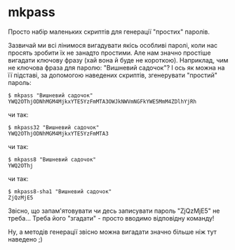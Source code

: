 mkpass
======

Просто набір маленьких скриптів для генерації "простих" паролів.

Зазвичай ми всі лінимося вигадувати якісь особливі паролі, коли нас
просять зробити їх не занадто простими. Але нам значно простіше вигадати
ключову фразу (хай вона й буде не короткою). Наприклад, чим не ключова
фраза для паролю: "Вишневий садочок"? І ось як можна на її підставі, за
допомогою наведених скриптів, згенерувати "простий" пароль:

    $ mkpass "Вишневий садочок"
    YWQ2OThjODNhMGM4MjkxYTE5YzFmMTA3OWJkNWVmNGFkYWE5MmM4ZDlhYjRh

чи так:

    $ mkpass32 "Вишневий садочок"
    YWQ2OThjODNhMGM4MjkxYTE5YzFmMTA3

чи так:

    $ mkpass8 "Вишневий садочок"
    YWQ2OThj

чи так:

    $ mkpass8-sha1 "Вишневий садочок"
    ZjQzMjE5

Звісно, що запам'ятовувати чи десь записувати пароль "ZjQzMjE5" не
треба… Треба його "згадати" - просто вводимо відповідну команду!

Ну, а методів генерації звісно можна вигадати значно більше ніж тут
наведено ;)
